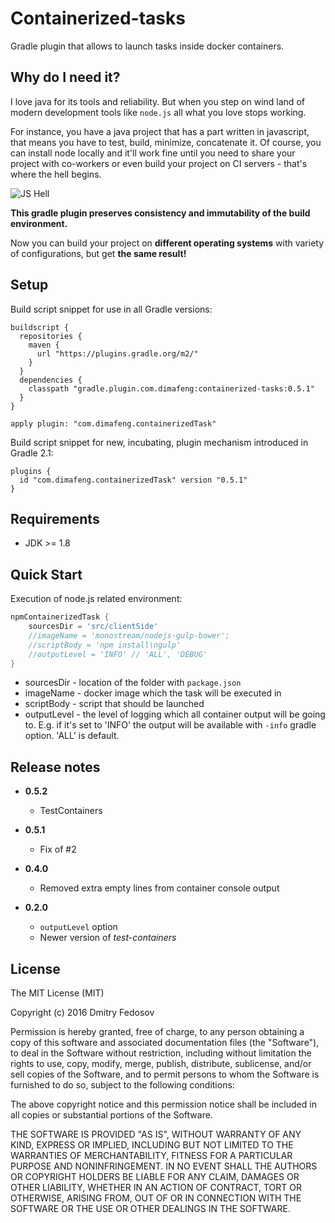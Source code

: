 # Containerized-tasks

Gradle plugin that allows to launch tasks inside docker containers.

## Why do I need it?

I love java for its tools and reliability. But when you step on wind land of modern development
tools like `node.js` all what you love stops working.

For instance, you have a java project that has a part written in javascript, that means you
have to test, build, minimize, concatenate it. Of course, you can install node locally and it'll work
fine until you need to share your project with co-workers or even build your project on CI servers -
that's where the hell begins.

![JS Hell](http://www.toonbarn.com/wordpress/wp-content/uploads/2012/04/Finn-is-losing-it-giving-up.jpg)

**This gradle plugin preserves consistency and immutability of the build environment.**

Now you can build your project on **different operating systems** with variety of configurations, but
get **the same result!**

## Setup

Build script snippet for use in all Gradle versions:

```
buildscript {
  repositories {
    maven {
      url "https://plugins.gradle.org/m2/"
    }
  }
  dependencies {
    classpath "gradle.plugin.com.dimafeng:containerized-tasks:0.5.1"
  }
}

apply plugin: "com.dimafeng.containerizedTask"
```

Build script snippet for new, incubating, plugin mechanism introduced in Gradle 2.1:

```
plugins {
  id "com.dimafeng.containerizedTask" version "0.5.1"
}
```

## Requirements

* JDK >= 1.8

## Quick Start

Execution of node.js related environment:

```groovy
npmContainerizedTask {
    sourcesDir = 'src/clientSide'
    //imageName = 'monostream/nodejs-gulp-bower';
    //scriptBody = 'npm install\ngulp'
    //outputLevel = 'INFO' // 'ALL', 'DEBUG'
}
```
* sourcesDir - location of the folder with `package.json`
* imageName - docker image which the task will be executed in
* scriptBody - script that should be launched
* outputLevel - the level of logging which all container output will be going to. E.g. if it's set
to 'INFO' the output will be available with `-info` gradle option. 'ALL' is default.

## Release notes

* **0.5.2**
    * TestContainers 

* **0.5.1**
    * Fix of #2

* **0.4.0**
    * Removed extra empty lines from container console output

* **0.2.0**
    * `outputLevel` option
    * Newer version of *test-containers*

## License

The MIT License (MIT)

Copyright (c) 2016 Dmitry Fedosov

Permission is hereby granted, free of charge, to any person obtaining a copy of this software and associated
documentation files (the "Software"), to deal in the Software without restriction, including without limitation the
rights to use, copy, modify, merge, publish, distribute, sublicense, and/or sell copies of the Software, and to permit
persons to whom the Software is furnished to do so, subject to the following conditions:

The above copyright notice and this permission notice shall be included in all copies or substantial portions of the
Software.

THE SOFTWARE IS PROVIDED "AS IS", WITHOUT WARRANTY OF ANY KIND, EXPRESS OR IMPLIED, INCLUDING BUT NOT LIMITED TO THE
WARRANTIES OF MERCHANTABILITY, FITNESS FOR A PARTICULAR PURPOSE AND NONINFRINGEMENT. IN NO EVENT SHALL THE AUTHORS OR
COPYRIGHT HOLDERS BE LIABLE FOR ANY CLAIM, DAMAGES OR OTHER LIABILITY, WHETHER IN AN ACTION OF CONTRACT, TORT OR
OTHERWISE, ARISING FROM, OUT OF OR IN CONNECTION WITH THE SOFTWARE OR THE USE OR OTHER DEALINGS IN THE SOFTWARE.

